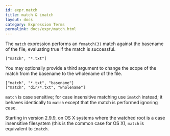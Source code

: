 ```yaml
---
id: expr.match
title: match & imatch
layout: docs
category: Expression Terms
permalink: docs/expr/match.html
---
```


The `match` expression performs an `fnmatch(3)` match against the basename of
the file, evaluating true if the match is successful.

    ["match", "*.txt"]

You may optionally provide a third argument to change the scope of the match
from the basename to the wholename of the file.

    ["match", "*.txt", "basename"]
    ["match", "dir/*.txt", "wholename"]

`match` is case sensitive; for case insensitive matching use `imatch` instead;
it behaves identically to `match` except that the match is performed ignoring
case.

Starting in version 2.9.9, on OS X systems where the watched root is a case
insensitive filesystem (this is the common case for OS X), `match` is equivalent
to `imatch`.
